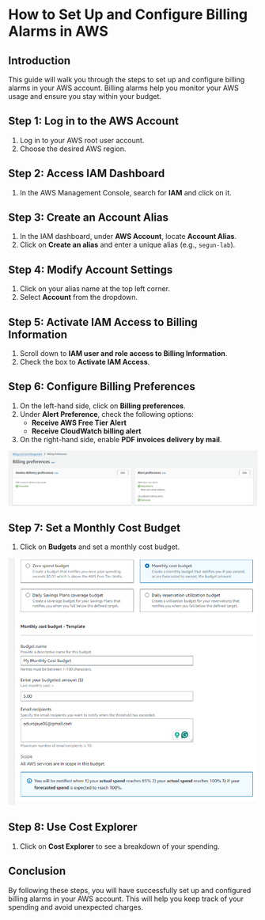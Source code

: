 # How to Set Up and Configure Billing Alarms in AWS

## Introduction
This guide will walk you through the steps to set up and configure billing alarms in your AWS account. Billing alarms help you monitor your AWS usage and ensure you stay within your budget.

## Step 1: Log in to the AWS Account
1. Log in to your AWS root user account.
2. Choose the desired AWS region.

## Step 2: Access IAM Dashboard
1. In the AWS Management Console, search for **IAM** and click on it.
  

## Step 3: Create an Account Alias
1. In the IAM dashboard, under **AWS Account**, locate **Account Alias**.
2. Click on **Create an alias** and enter a unique alias (e.g., `segun-lab`).

## Step 4: Modify Account Settings
1. Click on your alias name at the top left corner.
2. Select **Account** from the dropdown.

## Step 5: Activate IAM Access to Billing Information
1. Scroll down to **IAM user and role access to Billing Information**.
2. Check the box to **Activate IAM Access**.


## Step 6: Configure Billing Preferences
1. On the left-hand side, click on **Billing preferences**.
2. Under **Alert Preference**, check the following options:
   - **Receive AWS Free Tier Alert**
   - **Receive CloudWatch billing alert**
3. On the right-hand side, enable **PDF invoices delivery by mail**.

![billing reference](../images/01-billing-preference.png)

## Step 7: Set a Monthly Cost Budget
1. Click on **Budgets** and set a monthly cost budget.
  
![budget](../images/02-budget.png)

## Step 8: Use Cost Explorer
1. Click on **Cost Explorer** to see a breakdown of your spending.


## Conclusion
By following these steps, you will have successfully set up and configured billing alarms in your AWS account. This will help you keep track of your spending and avoid unexpected charges.

